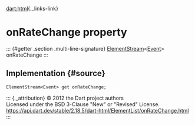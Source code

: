 [dart:html](../../dart-html/dart-html-library){._links-link}

onRateChange property
=====================

::: {#getter .section .multi-line-signature}
[ElementStream](../elementstream-class)\<[Event](../event-class)\>
onRateChange
:::

Implementation {#source}
--------------

``` {.language-dart data-language="dart"}
ElementStream<Event> get onRateChange;
```

::: {._attribution}
© 2012 the Dart project authors\
Licensed under the BSD 3-Clause \"New\" or \"Revised\" License.\
<https://api.dart.dev/stable/2.18.5/dart-html/ElementList/onRateChange.html>
:::
